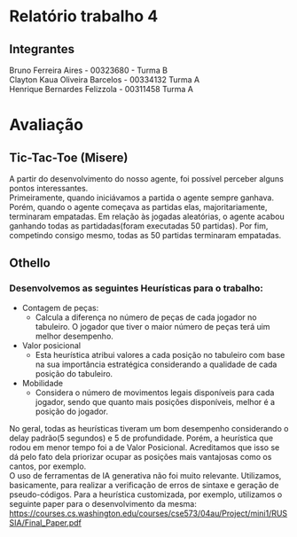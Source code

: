 # Relatório trabalho 4
## Integrantes
Bruno Ferreira Aires - 00323680 - Turma B<br>
Clayton Kaua Oliveira Barcelos - 00334132 Turma A<br>
Henrique Bernardes Felizzola - 00311458 Turma A<br>
# Avaliação
## Tic-Tac-Toe (Misere)
A partir do desenvolvimento do nosso agente, foi possível perceber alguns pontos interessantes.<br> 
Primeiramente, quando iniciávamos a partida o agente sempre ganhava. Porém, quando o agente começava as partidas elas, majoritariamente, terminaram empatadas. Em relação às jogadas aleatórias, o agente acabou ganhando todas as partidadas(foram executadas 50 partidas). Por fim, competindo consigo mesmo, todas as 50 partidas terminaram empatadas.
## Othello
### Desenvolvemos as seguintes Heurísticas para o trabalho:
- Contagem de peças:
  - Calcula a diferença no número de peças de cada jogador no tabuleiro. O jogador que tiver o maior número de peças terá uim melhor desempenho.
- Valor posicional
  - Esta heurística atribui valores a cada posição no tabuleiro com base na sua importância estratégica considerando a qualidade de cada posição do tabuleiro.
- Mobilidade
  - Considera o número de movimentos legais disponíveis para cada jogador, sendo que quanto mais posições disponíveis, melhor é a posição do jogador.<br>


No geral, todas as heurísticas tiveram um bom desempenho considerando o delay padrão(5 segundos) e 5 de profundidade. Porém, a heurística que rodou em menor tempo foi a de Valor Posicional. Acreditamos que isso se dá pelo fato dela priorizar ocupar as posições mais vantajosas como os cantos, por exemplo.<br>
O uso de ferramentas de IA generativa não foi muito relevante. Utilizamos, basicamente, para realizar a verificação de erros de sintaxe e geração de pseudo-códigos. Para a heurística customizada, por exemplo, utilizamos o seguinte paper para o desenvolvimento da mesma: https://courses.cs.washington.edu/courses/cse573/04au/Project/mini1/RUSSIA/Final_Paper.pdf
